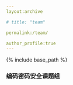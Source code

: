 ```yaml
---
layout:archive

# title: "team"

permalink:/team/

author_profile:true
---
```

{% include base_path %}

### 编码密码安全课题组
